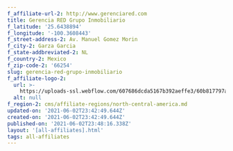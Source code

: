 ```yaml
---
f_affiliate-url-2: http://www.gerenciared.com
title: Gerencia RED Grupo Inmobiliario
f_latitude: '25.6438894'
f_longitude: '-100.3608443'
f_street-address-2: Av. Manuel Gomez Morin­
f_city-2: Garza Garcia­
f_state-addbreviated-2: NL­
f_country-2: Mexico
f_zip-code-2: '66254'
slug: gerencia-red-grupo-inmobiliario
f_affiliate-logo-2:
  url: >-
    https://uploads-ssl.webflow.com/607686dcda5167b392aeffe3/60b817797aa865194c946f3a_6081e56b963baa6c8da1b329_60785a4cc656dc325d63d40e_content_logonuevoGRIS.png
  alt: null
f_region-2: cms/affiliate-regions/north-central-america.md
updated-on: '2021-06-02T23:42:49.644Z'
created-on: '2021-06-02T23:42:49.644Z'
published-on: '2021-06-02T23:48:16.338Z'
layout: '[all-affiliates].html'
tags: all-affiliates
---
```



